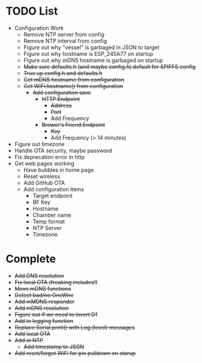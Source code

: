 # TODO List

- Configuration Work
    - Remove NTP server from config
    - Remove NTP interval from config
    - Figure out why "vessel" is garbaged in JSON to target
    - Figure out why hostname is ESP_245A77 on startup
    - Figure out why mDNS hostname is garbaged on startup
    - ~~Make sure defaults.h (and maybe config.h) default for SPIFFS config~~
    - ~~True up config.h and defaults.h~~
    - ~~Get mDNS hostname from configuration~~
    - ~~Get WiFi.hostname() from configuration~~
      - ~~Add configuration save~~
        - ~~HTTP Endpoint~~
            - ~~Address~~
            - ~~Port~~
            - Add Frequency
        - ~~Brewer's Friend Endpoint~~
            - ~~Key~~
            - Add Frequency (> 14 minutes)
- Figure out timezone
- Handle OTA security, maybe password
- Fix deprecation error in http
- Get web pages working
    - Have bubbles in home page
    - Reset wireless
    - Add GitHub OTA
    - Add configuration items
        - Target endpoint
        - BF Key
        - Hostname
        - Chamber name
        - Temp format
        - NTP Server
        - Timezone

# Complete

- ~~Add DNS resolution~~
- ~~Fix local OTA (freaking includes!)~~
- ~~Move mDNS functions~~
- ~~Detect bad/no OneWire~~
- ~~Add mMDNS responder~~
- ~~Add mDNS resolution~~
- ~~Figure out if we need to invert D1~~
- ~~Add in logging function~~
- ~~Replace Serial.print() with Log.{level} messages~~
- ~~Add local OTA~~
- ~~Add in NTP~~
    - ~~Add timestamp to JSON~~
- ~~Add reset/forget WiFi for pin pulldown on starup~~
